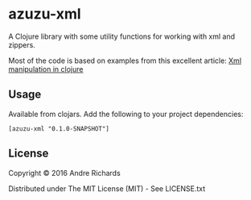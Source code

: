 # azuzu-xml

A Clojure library with some utility functions for working with xml and zippers.

Most of the code is based on examples from this excellent article:
[Xml manipulation in clojure](http://blog.korny.info/2014/03/08/xml-for-fun-and-profit.html)

## Usage
Available from clojars. Add the following to your project dependencies:

```
[azuzu-xml "0.1.0-SNAPSHOT"]
```

## License

Copyright © 2016 Andre Richards

Distributed under The MIT License (MIT) - See LICENSE.txt
